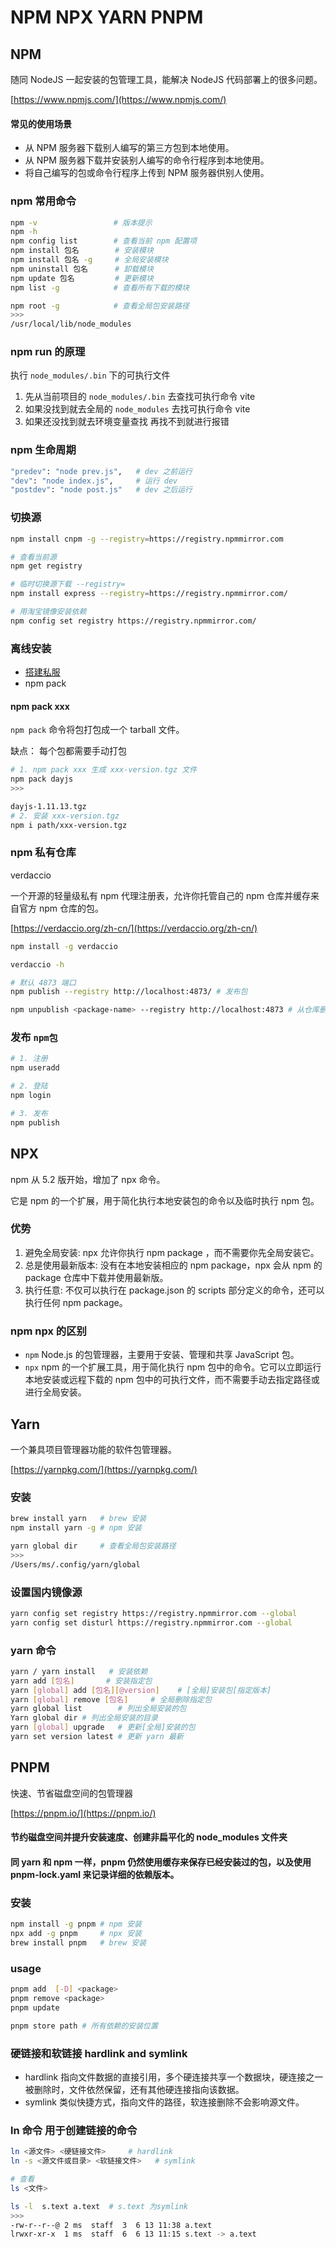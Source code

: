 # NPM NPX YARN PNPM

## NPM

随同 NodeJS 一起安装的包管理工具，能解决 NodeJS 代码部署上的很多问题。

[https://www.npmjs.com/](https://www.npmjs.com/)

#### 常见的使用场景

- 从 NPM 服务器下载别人编写的第三方包到本地使用。
- 从 NPM 服务器下载并安装别人编写的命令行程序到本地使用。
- 将自己编写的包或命令行程序上传到 NPM 服务器供别人使用。

### npm 常用命令

```bash
npm -v                 # 版本提示
npm -h
npm config list		   # 查看当前 npm 配置项
npm install 包名        # 安装模块
npm install 包名 -g     # 全局安装模块
npm uninstall 包名      # 卸载模块
npm update 包名         # 更新模块
npm list -g            # 查看所有下载的模块

npm root -g            # 查看全局包安装路径
>>>
/usr/local/lib/node_modules
```

### npm run 的原理

执行 `node_modules/.bin` 下的可执行文件

1. 先从当前项目的 `node_modules/.bin` 去查找可执行命令 vite
2. 如果没找到就去全局的 `node_modules` 去找可执行命令 vite
3. 如果还没找到就去环境变量查找 再找不到就进行报错

### npm 生命周期

```sh
"predev": "node prev.js",   # dev 之前运行
"dev": "node index.js",     # 运行 dev
"postdev": "node post.js"   # dev 之后运行
```

### 切换源

```sh
npm install cnpm -g --registry=https://registry.npmmirror.com

# 查看当前源
npm get registry

# 临时切换源下载 --registry=
npm install express --registry=https://registry.npmmirror.com/

# 用淘宝镜像安装依赖
npm config set registry https://registry.npmmirror.com/
```

### 离线安装

- [搭建私服](#npm-私有仓库)
- npm pack

#### npm pack xxx

`npm pack` 命令将包打包成一个 tarball 文件。

缺点： 每个包都需要手动打包

```bash
# 1. npm pack xxx 生成 xxx-version.tgz 文件
npm pack dayjs
>>>

dayjs-1.11.13.tgz
# 2. 安装 xxx-version.tgz
npm i path/xxx-version.tgz
```

### npm 私有仓库

verdaccio

一个开源的轻量级私有 npm 代理注册表，允许你托管自己的 npm 仓库并缓存来自官方 npm 仓库的包。

[https://verdaccio.org/zh-cn/](https://verdaccio.org/zh-cn/)

```sh
npm install -g verdaccio

verdaccio -h

# 默认 4873 端口
npm publish --registry http://localhost:4873/ # 发布包

npm unpublish <package-name> --registry http://localhost:4873 # 从仓库删除包
```

### 发布 `npm包`

```sh
# 1. 注册
npm useradd

# 2. 登陆
npm login

# 3. 发布
npm publish
```

## NPX

npm 从 5.2 版开始，增加了 npx 命令。

它是 npm 的一个扩展，用于简化执行本地安装包的命令以及临时执行 npm 包。

### 优势

1. 避免全局安装: npx 允许你执行 npm package ，而不需要你先全局安装它。
2. 总是使用最新版本: 没有在本地安装相应的 npm package，npx 会从 npm 的 package 仓库中下载并使用最新版。
3. 执行任意: 不仅可以执行在 package.json 的 scripts 部分定义的命令，还可以执行任何 npm package。

### npm npx 的区别

- `npm` Node.js 的包管理器，主要用于安装、管理和共享 JavaScript 包。
- `npx` npm 的一个扩展工具，用于简化执行 npm 包中的命令。它可以立即运行本地安装或远程下载的 npm 包中的可执行文件，而不需要手动去指定路径或进行全局安装。

## Yarn

一个兼具项目管理器功能的软件包管理器。

[https://yarnpkg.com/](https://yarnpkg.com/)

### 安装

```bash
brew install yarn   # brew 安装
npm install yarn -g # npm 安装

yarn global dir     # 查看全局包安装路径
>>>
/Users/ms/.config/yarn/global
```

### 设置国内镜像源

```bash
yarn config set registry https://registry.npmmirror.com --global
yarn config set disturl https://registry.npmmirror.com --global
```

### yarn 命令

```bash
yarn / yarn install   # 安装依赖
yarn add [包名]       # 安装指定包
yarn [global] add [包名][@version]    # [全局]安装包[指定版本]
yarn [global] remove [包名]     # 全局删除指定包
yarn global list        # 列出全局安装的包
Yarn global dir	# 列出全局安装的目录
yarn [global] upgrade   # 更新[全局]安装的包
yarn set version latest # 更新 yarn 最新
```

## PNPM

快速、节省磁盘空间的包管理器

[https://pnpm.io/](https://pnpm.io/)

#### 节约磁盘空间并提升安装速度、创建非扁平化的 node_modules 文件夹

#### 同 yarn 和 npm 一样，pnpm 仍然使用缓存来保存已经安装过的包，以及使用 pnpm-lock.yaml 来记录详细的依赖版本。

### 安装

```bash
npm install -g pnpm # npm 安装
npx add -g pnpm     # npx 安装
brew install pnpm   # brew 安装
```

### usage

```bash
pnpm add  [-D] <package>
pnpm remove <package>
pnpm update

pnpm store path # 所有依赖的安装位置
```

### 硬链接和软链接 hardlink and symlink

- hardlink 指向文件数据的直接引用，多个硬连接共享一个数据块，硬连接之一被删除时，文件依然保留，还有其他硬连接指向该数据。
- symlink 类似快捷方式，指向文件的路径，软连接删除不会影响源文件。

### ln 命令 用于创建链接的命令

```bash
ln <源文件> <硬链接文件>     # hardlink
ln -s <源文件或目录> <软链接文件>   # symlink

# 查看
ls <文件>

ls -l  s.text a.text  # s.text 为symlink
>>>
-rw-r--r--@ 2 ms  staff  3  6 13 11:38 a.text
lrwxr-xr-x  1 ms  staff  6  6 13 11:15 s.text -> a.text
```

